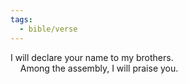 ```yaml
---
tags:
  - bible/verse
---
```

I will declare your name to my brothers.  
    Among the assembly, I will praise you.
